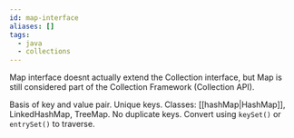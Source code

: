 ```yaml
---
id: map-interface
aliases: []
tags:
  - java
  - collections
---
```


Map interface doesnt actually extend the Collection interface,
but Map is still considered part of the Collection Framework (Collection API).

Basis of key and value pair.
Unique keys.
Classes: [[hashMap|HashMap]], LinkedHashMap, TreeMap.
No duplicate keys.
Convert using `keySet()` or `entrySet()` to traverse.
